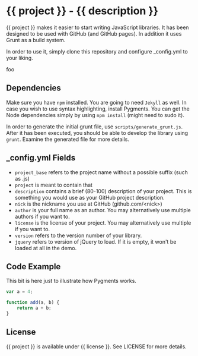 # {{ project }} - {{ description }}

{{ project }} makes it easier to start writing JavaScript libraries. It has been
designed to be used with GitHub (and GitHub pages). In addition it uses Grunt
as a build system.

In order to use it, simply clone this repository and configure \_config.yml to
your liking.

foo

## Dependencies

Make sure you have `npm` installed. You are going to need `Jekyll` as well. In
case you wish to use syntax highlighting, install Pygments. You can get the Node
dependencies simply by using `npm install` (might need to sudo it).

In order to generate the initial grunt file, use `scripts/generate_grunt.js`.
After it has been executed, you should be able to develop the library using
`grunt`. Examine the generated file for more details.

## \_config.yml Fields

* `project_base` refers to the project name without a possible suffix (such as .js)
* `project` is meant to contain that
* `description` contains a brief (80-100) description of your project. This is
something you would use as your GitHub project description.
* `nick` is the nickname you use at GitHub (github.com/&lt;nick&gt;)
* `author` is your full name as an author. You may alternatively use multiple
authors if you want to.
* `license` is the license of your project. You may alternatively use multiple
if you want to.
* `version` refers to the version number of your library.
* `jquery` refers to version of jQuery to load. If it is empty, it won't
be loaded at all in the demo.

## Code Example

This bit is here just to illustrate how Pygments works.

``` js
var a = 4;

function add(a, b) {
    return a + b;
}
```

## License

{{ project }} is available under {{ license }}. See LICENSE for more details.

